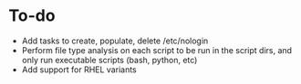 # To-do
 - Add tasks to create, populate, delete /etc/nologin
 - Perform file type analysis on each script to be run in the script dirs, and only run
   executable scripts (bash, python, etc)
 - Add support for RHEL variants
